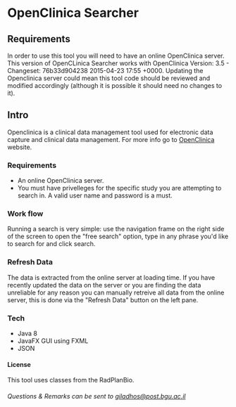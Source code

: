 # OpenClinica Searcher
## Requirements
In order to use this tool you will need to have an online OpenClinica server.
This version of OpenCLinica Searcher works with OpenClinica Version: 3.5 - Changeset: 76b33d904238 2015-04-23 17:55 +0000.
Updating the Openclinica server could mean this tool code should be reviewed and modified accordingly (although it is possible it should need no changes to it).
## Intro
Openclinica is a clinical data management tool used for electronic data capture
and clinical data management. For more info go to [OpenClinica] website.
### Requirements
* An online OpenClinica server.
* You must have privelleges for the specific study you are attempting to search in. A valid user name and password is a must.

### Work flow
Running a search is very simple: use the navigation frame on the right side of the screen to open the "free search" option, type in any phrase you'd like to search for and click search.

### Refresh Data
The data is extracted from the online server at loading time. If you have recently updated the data on the server or you are finding the data unreliable for any reason you can manually retreive all data from the online server, this is done via the "Refresh Data" button on the left pane.

### Tech
* Java 8
* JavaFX GUI using FXML
* JSON

#### License
This tool uses classes from the RadPlanBio.

###### Questions & Remarks can be sent to giladhos@post.bgu.ac.il
[//]: # (These are reference links used in the body of this note)
[OpenClinica]: <https://www.openclinica.com/>
